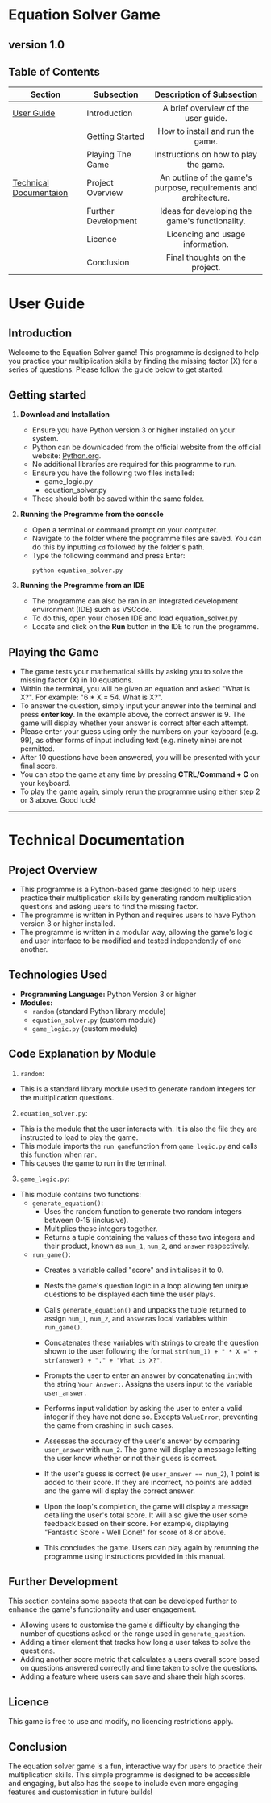 # Equation Solver Game

## version 1.0

## Table of Contents

|Section| Subsection  |Description of Subsection|
|---|------------------------------|:-------------:|
|[User Guide](#user-guide)| Introduction    |  A brief overview of the user guide.  
|| Getting Started|  How to install and run the game.                     |   |
| |Playing The Game             | Instructions on how to play the game.            |
|[Technical Documentaion](#technical-documentation)| Project Overview| An outline of the game's purpose, requirements and architecture. |
| |Further Development | Ideas for developing the game's functionality.         |
|| Licence         |  Licencing and usage information.                
| |Conclusion| Final thoughts on the project.                      |
# User Guide

## Introduction
Welcome to the Equation Solver game! This programme is designed to help you practice your multiplication skills by finding the missing factor (X) for a series of questions. Please follow the guide below to get started. 

## Getting started

1. **Download and Installation**
    - Ensure you have Python version 3 or higher installed on your system.
    - Python can be downloaded from the official website from the official website: [Python.org](https://www.python.org/downloads/).
    - No additional libraries are required for this programme to run.
    - Ensure you have the following two files installed:
      - game_logic.py
      - equation_solver.py
   - These should both be saved within the same folder. 
2. **Running the Programme from the console**
   - Open a terminal or command prompt on your computer.
   - Navigate to the folder where the programme files are saved. You can do this by inputting `cd` followed by the folder's path. 
   - Type the following command and press Enter:
     ```
     python equation_solver.py
     ```
    
3. **Running the Programme from an IDE**
    - The programme can also be ran in an integrated development environment (IDE) such as VSCode.
    - To do this, open your chosen IDE and load equation_solver.py
    - Locate and click on the **Run** button in the IDE to run the programme.

## Playing the Game
  - The game tests your mathematical skills by asking you to solve the missing factor (X) in 10 equations.
  - Within the terminal, you will be given an equation and asked "What is X?". For example: "6 * X = 54. What is X?".
  - To answer the question, simply input your answer into the terminal and press **enter key**. In the example above, the correct answer is 9. The game will display whether your answer is correct after each attempt.
  - Please enter your guess using only the numbers on your keyboard (e.g. 99), as other forms of input including text (e.g. ninety nine) are not permitted. 
  - After 10 questions have been answered, you will be presented with your final score. 
  - You can stop the game at any time by pressing **CTRL/Command + C** on your keyboard.
  - To play the game again, simply rerun the programme using either step 2 or 3 above. Good luck!

---
# Technical Documentation

## Project Overview
- This programme is a Python-based game designed to help users practice their multiplication skills by generating random multiplication questions and asking users to find the missing factor.
- The programme is written in Python and requires users to have Python version 3 or higher installed.
- The programme is written in a modular way, allowing the game's logic and user interface to be modified and tested independently of one another.
## Technologies Used 
- **Programming Language:** Python Version 3 or higher
- **Modules:** 
  - `random` (standard Python library module)
  - `equation_solver.py` (custom module)
  - `game_logic.py` (custom module)

## Code Explanation by Module 
1. `random`:
  - This is a standard library module used to generate random integers for the multiplication questions. 
2. `equation_solver.py`:
  - This is the module that the user interacts with. It is also the file they are instructed to load to play the game. 
  - This module imports the `run_game`function from `game_logic.py` and calls this function when ran. 
  - This causes the game to run in the terminal. 
3. `game_logic.py`:
  - This module contains two functions:
    - `generate_equation()`:
      - Uses the random function to generate two random integers between 0-15 (inclusive). 
      - Multiplies these integers together.
      - Returns a tuple containing the values of these two integers and their product, known as `num_1`, `num_2`, and `answer` respectively.
    - `run_game()`:
      - Creates a variable called "score" and initialises it to 0.
      - Nests the game's question logic in a loop allowing ten unique questions to be displayed each time the user plays.
      - Calls `generate_equation()` and unpacks the tuple returned to assign `num_1`, `num_2`, and `answer`as local variables within `run_game()`.
      - Concatenates these variables with strings to create the question shown to the user following the format `str(num_1) + " * X =" + str(answer) + "." + "What is X?"`.
      - Prompts the user to enter an answer by concatenating `int`with the string `Your Answer:`. Assigns the users input to the variable `user_answer`.
      - Performs input validation by asking the user to enter a valid integer if they have not done so. Excepts `ValueError`, preventing the game from crashing in such cases. 
      - Assesses the accuracy of the user's answer by comparing `user_answer` with `num_2`. The game will display a message letting the user know whether or not their guess is correct.
      - If the user's guess is correct (ie `user_answer == num_2`), 1 point is added to their score. If they are incorrect, no points are added and the game will display the correct answer. 
      - Upon the loop's completion, the game will display a message detailing the user's total score. It will also give the user some feedback based on their score. For example, displaying "Fantastic Score - Well Done!" for score of 8 or above.

      - This concludes the game. Users can play again by rerunning the programme using instructions provided in this manual. 

## Further Development 
This section contains some aspects that can be developed further to enhance the game's functionality and user engagement.
- Allowing users to customise the game's difficulty by changing the number of questions asked or the range used in `generate_question`.
- Adding a timer element that tracks how long a user takes to solve the questions.
- Adding another score metric that calculates a users overall score based on questions answered correctly and time taken to solve the questions.
- Adding a feature where users can save and share their high scores.

## Licence
This game is free to use and modify, no licencing restrictions apply.

## Conclusion
The equation solver game is a fun, interactive way for users to practice their multiplication skills. This simple programme is designed to be accessible and engaging, but also has the scope to include even more engaging features and customisation in future builds!



